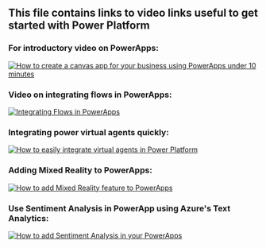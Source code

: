 ## This file contains links to video links useful to get started with Power Platform 

### For introductory video on PowerApps: 

[![How to create a canvas app for your business using PowerApps under 10 minutes](http://img.youtube.com/vi/i_WlGYKx1bY/0.jpg)](https://youtu.be/i_WlGYKx1bY "How to create a canvas app for your business using PowerApps under 10 minutes.")


### Video on integrating flows in PowerApps: 

[![Integrating Flows in PowerApps](http://img.youtube.com/vi/f210FZQRcZ0/0.jpg)](http://www.youtube.com/watch?v=f210FZQRcZ0 "Integrating Flows in PowerApps")


### Integrating power virtual agents quickly:

[![How to easily integrate virtual agents in Power Platform](http://img.youtube.com/vi/uWjgjaTAtII/0.jpg)](http://www.youtube.com/watch?v=uWjgjaTAtII "How to easily integrate virtual agents in Power Platform.")


### Adding Mixed Reality to PowerApps:
[![How to add Mixed Reality feature to PowerApps](https://img.youtube.com/vi/2PzYvvmtAVs/0.jpg)](https://youtu.be/2PzYvvmtAVs "How to add Mixed Reality feature to PowerApps.")

### Use Sentiment Analysis in PowerApp using Azure's Text Analytics:
[![How to add Sentiment Analysis in your PowerApps](https://img.youtube.com/vi/Vu5gu4qvXGs)](https://youtu.be/Vu5gu4qvXGs "How to add Sentiment Analysis in your PowerApps. ")
